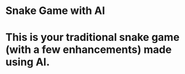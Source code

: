 # Snake Game with AI
# This is your traditional snake game (with a few enhancements) made using AI.
